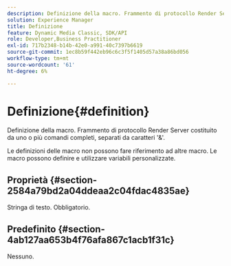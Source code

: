 ```yaml
---
description: Definizione della macro. Frammento di protocollo Render Server costituito da uno o più comandi completi, separati da caratteri '&'.
solution: Experience Manager
title: Definizione
feature: Dynamic Media Classic, SDK/API
role: Developer,Business Practitioner
exl-id: 717b2348-b14b-42e0-a991-40c7397b6619
source-git-commit: 1ec8b59f442eb96c6c3f5f1405d57a38a86bd056
workflow-type: tm+mt
source-wordcount: '61'
ht-degree: 6%

---
```


# Definizione{#definition}

Definizione della macro. Frammento di protocollo Render Server costituito da uno o più comandi completi, separati da caratteri &#39;&amp;&#39;.

Le definizioni delle macro non possono fare riferimento ad altre macro. Le macro possono definire e utilizzare variabili personalizzate.

## Proprietà {#section-2584a79bd2a04ddeaa2c04fdac4835ae}

Stringa di testo. Obbligatorio.

## Predefinito {#section-4ab127aa653b4f76afa867c1acb1f31c}

Nessuno.

